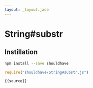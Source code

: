 ```yaml
---
layout: _layout.jade
---
```


# String#substr

## Instillation

```sh
npm install --save shouldhave
```

```js
require("shouldhave/String#substr.js")
```

```js
{{source}}
```